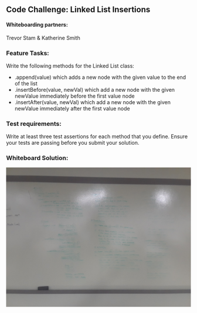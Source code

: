 ## Code Challenge: Linked List Insertions

#### Whiteboarding partners:
Trevor Stam & Katherine Smith

### Feature Tasks:
Write the following methods for the Linked List class:

  - .append(value) which adds a new node with the given value to the end of the list
  - .insertBefore(value, newVal) which add a new node with the given newValue immediately before the first value node
  - .insertAfter(value, newVal) which add a new node with the given newValue immediately after the first value node

### Test requirements:
Write at least three test assertions for each method that you define.
Ensure your tests are passing before you submit your solution.

### Whiteboard Solution:
![linked list insertions](./assets/ll-list-insertions.jpg)

